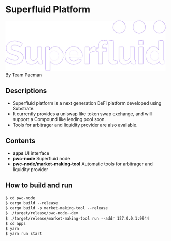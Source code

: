 # Superfluid Platform
![](https://github.com/polkaworld-org/superfluid/raw/master/apps/packages/app-superfluid/src/images/logo.jpg)
By Team Pacman
## Descriptions
- Superfluid platform is a next generation DeFi platform developed using Substrate.  
- It currently provides a uniswap like token swap exchange, and will support a Compound like lending pool soon.  
- Tools for arbitrager and liquidity provider are also available.

## Contents
- **apps** UI interface  
- **pwc-node** Superfluid node  
- **pwc-node/market-making-tool** Automatic tools for arbitrager and liquidity provider  

## How to build and run

```
$ cd pwc-node
$ cargo build --release
$ cargo build -p market-making-tool --release
$ ./target/release/pwc-node--dev
$ ./target/release/market-making-tool run --addr 127.0.0.1:9944
$ cd apps
$ yarn
$ yarn run start
```
